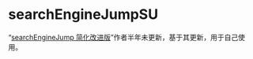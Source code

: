 # searchEngineJumpSU
“[searchEngineJump 简化改进版](https://greasyfork.org/zh-CN/scripts/5316-searchenginejump-%E7%AE%80%E5%8C%96%E6%94%B9%E8%BF%9B%E7%89%88)”作者半年未更新，基于其更新，用于自己使用。
